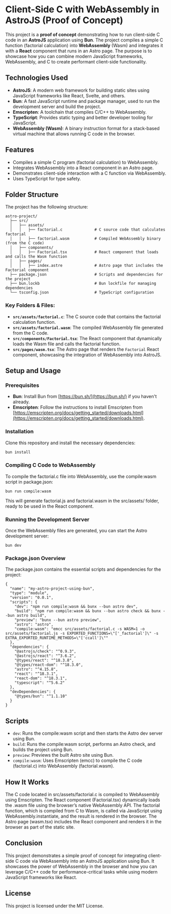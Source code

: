 # Client-Side C with WebAssembly in AstroJS (Proof of Concept)

This project is a **proof of concept** demonstrating how to run client-side C code in an **AstroJS** application using **Bun**. The project compiles a simple C function (factorial calculation) into **WebAssembly** (Wasm) and integrates it with a **React** component that runs in an Astro page. The purpose is to showcase how you can combine modern JavaScript frameworks, WebAssembly, and C to create performant client-side functionality.

## Technologies Used

- **AstroJS**: A modern web framework for building static sites using JavaScript frameworks like React, Svelte, and others.
- **Bun**: A fast JavaScript runtime and package manager, used to run the development server and build the project.
- **Emscripten**: A toolchain that compiles C/C++ to WebAssembly.
- **TypeScript**: Provides static typing and better developer tooling for JavaScript.
- **WebAssembly (Wasm)**: A binary instruction format for a stack-based virtual machine that allows running C code in the browser.

## Features

- Compiles a simple C program (factorial calculation) to WebAssembly.
- Integrates WebAssembly into a React component in an Astro page.
- Demonstrates client-side interaction with a C function via WebAssembly.
- Uses TypeScript for type safety.

## Folder Structure

The project has the following structure:

```
astro-project/
  ├── src/
  │   ├── assets/
  │   │   ├── factorial.c              # C source code that calculates factorial
  │   │   ├── factorial.wasm           # Compiled WebAssembly binary (from the C code)
  │   ├── components/
  │   │   ├── Factorial.tsx            # React component that loads and calls the Wasm function
  │   ├── pages/
  │   │   ├── index.astre              # Astro page that includes the Factorial component
  ├── package.json                     # Scripts and dependencies for the project
  ├── bun.lockb                        # Bun lockfile for managing dependencies
  └── tsconfig.json                    # TypeScript configuration
```


### Key Folders & Files:

- **`src/assets/factorial.c`**: The C source code that contains the factorial calculation function.
- **`src/assets/factorial.wasm`**: The compiled WebAssembly file generated from the C code.
- **`src/components/Factorial.tsx`**: The React component that dynamically loads the Wasm file and calls the factorial function.
- **`src/pages/wasm.tsx`**: The Astro page that renders the `Factorial` React component, showcasing the integration of WebAssembly into AstroJS.

## Setup and Usage

### Prerequisites

- **Bun**: Install Bun from [https://bun.sh/](https://bun.sh/) if you haven't already.
- **Emscripten**: Follow the instructions to install Emscripten from [https://emscripten.org/docs/getting_started/downloads.html](https://emscripten.org/docs/getting_started/downloads.html).

### Installation

Clone this repository and install the necessary dependencies:

```bash
bun install
```

### Compiling C Code to WebAssembly

To compile the factorial.c file into WebAssembly, use the compile:wasm script in package.json:

```
bun run compile:wasm
```

This will generate factorial.js and factorial.wasm in the src/assets/ folder, ready to be used in the React component.

### Running the Development Server

Once the WebAssembly files are generated, you can start the Astro development server:

```
bun dev
```

### Package.json Overview

The package.json contains the essential scripts and dependencies for the project:

```
{
  "name": "my-astro-project-using-bun",
  "type": "module",
  "version": "0.0.1",
  "scripts": {
    "dev": "npm run compile:wasm && bunx --bun astro dev",
    "build": "npm run compile:wasm && bunx --bun astro check && bunx --bun astro build",
    "preview": "bunx --bun astro preview",
    "astro": "astro",
    "compile:wasm": "emcc src/assets/factorial.c -s WASM=1 -o src/assets/factorial.js -s EXPORTED_FUNCTIONS=\"['_factorial']\" -s EXTRA_EXPORTED_RUNTIME_METHODS=\"['ccall']\""
  },
  "dependencies": {
    "@astrojs/check": "^0.9.3",
    "@astrojs/react": "^3.6.2",
    "@types/react": "^18.3.8",
    "@types/react-dom": "^18.3.0",
    "astro": "^4.15.8",
    "react": "^18.3.1",
    "react-dom": "^18.3.1",
    "typescript": "^5.6.2"
  },
  "devDependencies": {
    "@types/bun": "^1.1.10"
  }
}
```

## Scripts

- `dev`: Runs the compile:wasm script and then starts the Astro dev server using Bun.
- `build`: Runs the compile:wasm script, performs an Astro check, and builds the project using Bun.
- `preview`: Previews the built Astro site using Bun.
- `compile:wasm`: Uses Emscripten (emcc) to compile the C code (factorial.c) into WebAssembly (factorial.wasm).

## How It Works

The C code located in src/assets/factorial.c is compiled to WebAssembly using Emscripten.
The React component (Factorial.tsx) dynamically loads the .wasm file using the browser’s native WebAssembly API.
The factorial function, which is compiled from C to Wasm, is called via JavaScript using WebAssembly.instantiate, and the result is rendered in the browser.
The Astro page (wasm.tsx) includes the React component and renders it in the browser as part of the static site.

## Conclusion

This project demonstrates a simple proof of concept for integrating client-side C code via WebAssembly into an AstroJS application using Bun. It showcases the power of WebAssembly in the browser and how you can leverage C/C++ code for performance-critical tasks while using modern JavaScript frameworks like React.

## License

This project is licensed under the MIT License.